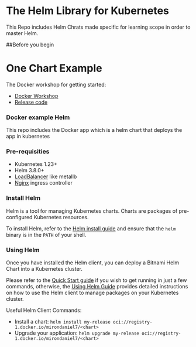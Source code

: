 # The Helm Library for Kubernetes

This Repo includes Helm Chrats made specific for learning scope in order to master Helm. 

##Before you begin

# One Chart Example

The Docker workshop for getting started: 
- [Docker Workshop](https://docs.docker.com/get-started/)
- [Release code](https://github.com/docker/getting-started-app)

### Docker example Helm

This repo includes the Docker app which is a helm chart that deploys the app in kubernetes

### Pre-requisities

- Kubernetes 1.23+
- Helm 3.8.0+
- [LoadBalancer](https://metallb.universe.tf/installation/) like metallb
- [Nginx](https://docs.nginx.com/nginx-ingress-controller/installation/installing-nic/installation-with-helm/) ingress controller 

### Install Helm

Helm is a tool for managing Kubernetes charts. Charts are packages of pre-configured Kubernetes resources.

To install Helm, refer to the [Helm install guide](https://github.com/helm/helm#install) and ensure that the `helm` binary is in the `PATH` of your shell.

### Using Helm

Once you have installed the Helm client, you can deploy a Bitnami Helm Chart into a Kubernetes cluster.

Please refer to the [Quick Start guide](https://helm.sh/docs/intro/quickstart/) if you wish to get running in just a few commands, otherwise, the [Using Helm Guide](https://helm.sh/docs/intro/using_helm/) provides detailed instructions on how to use the Helm client to manage packages on your Kubernetes cluster.

Useful Helm Client Commands:

- Install a chart: `helm install my-release oci://registry-1.docker.io/mirondaniel7/<chart>`
- Upgrade your application: `helm upgrade my-release oci://registry-1.docker.io/mirondaniel7/<chart>`


